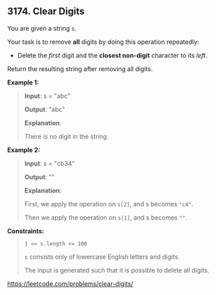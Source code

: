 ## 3174. Clear Digits

You are given a string `s`.

Your task is to remove **all** digits by doing this operation repeatedly:

- Delete the _first_ digit and the **closest non-digit** character to its _left_.

Return the resulting string after removing all digits.

**Example 1:**
>
>**Input**: s = "abc"
>
>**Output**: "abc"
>
>**Explanation**:
>
>There is no digit in the string.

**Example 2:**
>
>**Input**: s = "cb34"
>
>**Output**: ""
>
>**Explanation**:
>
>First, we apply the operation on `s[2]`, and s becomes `"c4"`.
>
>Then we apply the operation on `s[1]`, and s becomes `""`.

**Constraints:**
>
>`1 <= s.length <= 100`
>
>`s` consists only of lowercase English letters and digits.
>
>The input is generated such that it is possible to delete all digits.

https://leetcode.com/problems/clear-digits/